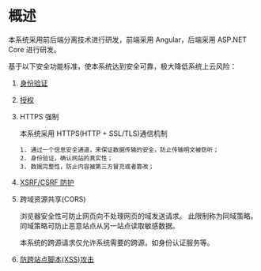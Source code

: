 # 概述

本系统采用前后端分离技术进行研发，前端采用 Angular，后端采用 ASP.NET Core 进行研发。

基于以下安全功能标准，使本系统达到安全可靠，极大降低系统上云风险：

1.  [身份验证](Authentication.md)
2.  [授权](Authorization.md)
3.  HTTPS 强制

    本系统采用 HTTPS(HTTP + SSL/TLS)通信机制

        1. 通过一个信息安全通道，来保证数据传输的安全，防止传输明文被窃听；
        2. 身份验证，确认网站的真实性；
        3. 数据完整性，防止内容被第三方冒充或者篡改；

4.  [XSRF/CSRF 防护](Anti-Request-Forgery)
5.  跨域资源共享(CORS)

    浏览器安全性可防止网页向不处理网页的域发送请求。 此限制称为同域策略。 同域策略可防止恶意站点从另一站点读取敏感数据。

    本系统的跨源请求仅允许系统需要的跨源，如身份认证服务等。

6.  [防跨站点脚本(XSS)攻击](Anti-Xss.md)
